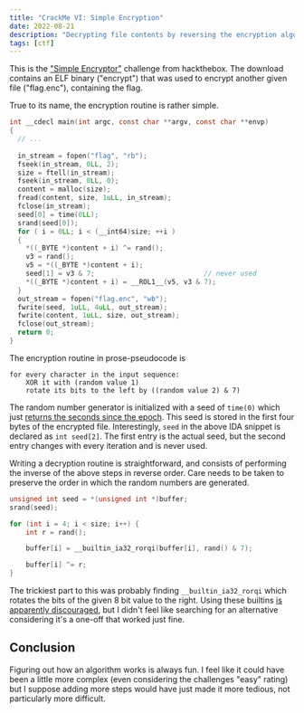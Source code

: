 ```yaml
---
title: "CrackMe VI: Simple Encryption"
date: 2022-08-21
description: "Decrypting file contents by reversing the encryption algorithm."
tags: [ctf]
---
```


This is the ["Simple Encryptor"](https://app.hackthebox.com/challenges/366) challenge from hackthebox. The download contains an ELF binary ("encrypt") that was used to encrypt another given file ("flag.enc"), containing the flag.

True to its name, the encryption routine is rather simple.

```c
int __cdecl main(int argc, const char **argv, const char **envp)
{
  // ...
  
  in_stream = fopen("flag", "rb");
  fseek(in_stream, 0LL, 2);
  size = ftell(in_stream);
  fseek(in_stream, 0LL, 0);
  content = malloc(size);
  fread(content, size, 1uLL, in_stream);
  fclose(in_stream);
  seed[0] = time(0LL);
  srand(seed[0]);
  for ( i = 0LL; i < (__int64)size; ++i )
  {
    *((_BYTE *)content + i) ^= rand();
    v3 = rand();
    v5 = *((_BYTE *)content + i);
    seed[1] = v3 & 7;                           // never used
    *((_BYTE *)content + i) = __ROL1__(v5, v3 & 7);
  }
  out_stream = fopen("flag.enc", "wb");
  fwrite(seed, 1uLL, 4uLL, out_stream);
  fwrite(content, 1uLL, size, out_stream);
  fclose(out_stream);
  return 0;
}
```

The encryption routine in prose-pseudocode is

```
for every character in the input sequence:
    XOR it with (random value 1)
    rotate its bits to the left by ((random value 2) & 7)
```

The random number generator is initialized with a seed of `time(0)` which just [returns the seconds since the epoch](https://man7.org/linux/man-pages/man2/time.2.html). This seed is stored in the first four bytes of the encrypted file. Interestingly, `seed` in the above IDA snippet is declared as `int seed[2]`. The first entry is the actual seed, but the second entry changes with every iteration and is never used.

Writing a decryption routine is straightforward, and consists of performing the inverse of the above steps in reverse order. Care needs to be taken to preserve the order in which the random numbers are generated.

```c
unsigned int seed = *(unsigned int *)buffer;
srand(seed);

for (int i = 4; i < size; i++) {
    int r = rand();

    buffer[i] = __builtin_ia32_rorqi(buffer[i], rand() & 7);

    buffer[i] ^= r;
}
```

The trickiest part to this was probably finding `__builtin_ia32_rorqi` which rotates the bits of the given 8 bit value to the right. Using these builtins [is apparently discouraged](https://gcc.gnu.org/bugzilla//show_bug.cgi?id=92137), but I didn't feel like searching for an alternative considering it's a one-off that worked just fine.

## Conclusion

Figuring out how an algorithm works is always fun. I feel like it could have been a little more complex (even considering the challenges "easy" rating) but I suppose adding more steps would have just made it more tedious, not particularly more difficult.

